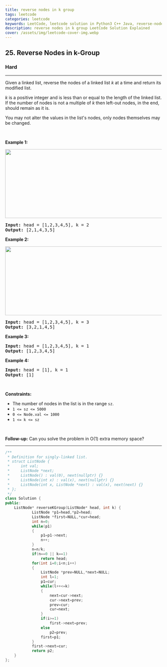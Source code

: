 ```yaml
---
title: reverse nodes in k group
tags: leetcode
categories: leetcode
keywords: LeetCode, leetcode solution in Python3 C++ Java, reverse-nodes-in-k-group solution
description: reverse nodes in k group LeetCode Solution Explained
cover: /assets/img/leetcode-cover-img.webp
---
```





<h2>25. Reverse Nodes in k-Group</h2><h3>Hard</h3><hr><div><p>Given a linked list, reverse the nodes of a linked list <em>k</em> at a time and return its modified list.</p>

<p><em>k</em> is a positive integer and is less than or equal to the length of the linked list. If the number of nodes is not a multiple of <em>k</em> then left-out nodes, in the end, should remain as it is.</p>

<p>You may&nbsp;not alter the values in the list's nodes, only nodes themselves may be changed.</p>

<p>&nbsp;</p>
<p><strong>Example 1:</strong></p>
<img alt="" src="https://assets.leetcode.com/uploads/2020/10/03/reverse_ex1.jpg" style="width: 542px; height: 222px;">
<pre><strong>Input:</strong> head = [1,2,3,4,5], k = 2
<strong>Output:</strong> [2,1,4,3,5]
</pre>

<p><strong>Example 2:</strong></p>
<img alt="" src="https://assets.leetcode.com/uploads/2020/10/03/reverse_ex2.jpg" style="width: 542px; height: 222px;">
<pre><strong>Input:</strong> head = [1,2,3,4,5], k = 3
<strong>Output:</strong> [3,2,1,4,5]
</pre>

<p><strong>Example 3:</strong></p>

<pre><strong>Input:</strong> head = [1,2,3,4,5], k = 1
<strong>Output:</strong> [1,2,3,4,5]
</pre>

<p><strong>Example 4:</strong></p>

<pre><strong>Input:</strong> head = [1], k = 1
<strong>Output:</strong> [1]
</pre>

<p>&nbsp;</p>
<p><strong>Constraints:</strong></p>

<ul>
	<li>The number of nodes in the list&nbsp;is in the range <code>sz</code>.</li>
	<li><code>1 &lt;= sz &lt;= 5000</code></li>
	<li><code>0 &lt;= Node.val &lt;= 1000</code></li>
	<li><code>1 &lt;= k &lt;= sz</code></li>
</ul>

<p>&nbsp;</p>
<strong>Follow-up:</strong> Can you solve the problem in O(1) extra memory space?</div>

---




```cpp
/**
 * Definition for singly-linked list.
 * struct ListNode {
 *     int val;
 *     ListNode *next;
 *     ListNode() : val(0), next(nullptr) {}
 *     ListNode(int x) : val(x), next(nullptr) {}
 *     ListNode(int x, ListNode *next) : val(x), next(next) {}
 * };
 */
class Solution {
public:
    ListNode* reverseKGroup(ListNode* head, int k) {
            ListNode *p1=head,*p2=head;
            ListNode *first=NULL,*cur=head;
            int n=0;
            while(p1)
            {
                p1=p1->next;
                n++;
            }
            n=n/k;
            if(n==0 || k==1) 
                return head;
            for(int i=0;i<n;i++)
            {
                ListNode *prev=NULL,*next=NULL;
                int l=1;
                p1=cur;
                while(l++<=k)
                {
                    next=cur->next;
                    cur->next=prev;
                    prev=cur;
                    cur=next;
                }
                if(i>=1)
                    first->next=prev;
                else
                    p2=prev;
                first=p1;
            }
            first->next=cur;
            return p2;
    }
};
```
